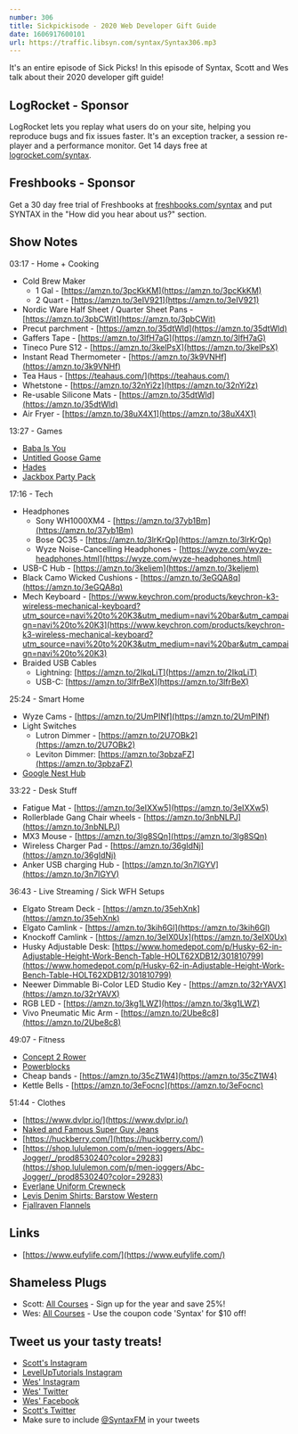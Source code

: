 ```yaml
---
number: 306
title: Sickpickisode - 2020 Web Developer Gift Guide
date: 1606917600101
url: https://traffic.libsyn.com/syntax/Syntax306.mp3
---
```


It's an entire episode of Sick Picks! In this episode of Syntax, Scott and Wes talk about their 2020 developer gift guide!

## LogRocket - Sponsor
LogRocket lets you replay what users do on your site, helping you reproduce bugs and fix issues faster. It's an exception tracker, a session re-player and a performance monitor. Get 14 days free at [logrocket.com/syntax](https://logrocket.com/syntax).

## Freshbooks - Sponsor
Get a 30 day free trial of Freshbooks at [freshbooks.com/syntax](https://freshbooks.com/syntax) and put SYNTAX in the "How did you hear about us?" section.

## Show Notes
03:17 - Home + Cooking
* Cold Brew Maker 
  * 1 Gal - [https://amzn.to/3pcKkKM](https://amzn.to/3pcKkKM)
  * 2 Quart - [https://amzn.to/3eIV921](https://amzn.to/3eIV921)
* Nordic Ware Half Sheet / Quarter Sheet Pans - [https://amzn.to/3pbCWit](https://amzn.to/3pbCWit)
* Precut parchment - [https://amzn.to/35dtWld](https://amzn.to/35dtWld)
* Gaffers Tape - [https://amzn.to/3lfH7aG](https://amzn.to/3lfH7aG)
* Tineco Pure S12 - [https://amzn.to/3kelPsX](https://amzn.to/3kelPsX)
* Instant Read Thermometer - [https://amzn.to/3k9VNHf](https://amzn.to/3k9VNHf)
* Tea Haus - [https://teahaus.com/](https://teahaus.com/)
* Whetstone - [https://amzn.to/32nYi2z](https://amzn.to/32nYi2z)
* Re-usable Silicone Mats - [https://amzn.to/35dtWld](https://amzn.to/35dtWld)
* Air Fryer - [https://amzn.to/38uX4X1](https://amzn.to/38uX4X1)

13:27 - Games
* [Baba Is You](https://store.steampowered.com/app/736260/Baba_Is_You/)
* [Untitled Goose Game](https://goose.game/)
* [Hades](https://www.supergiantgames.com/games/hades/)
* [Jackbox Party Pack](https://www.jackboxgames.com/party-pack/) 

17:16 - Tech
* Headphones
  * Sony WH1000XM4 - [https://amzn.to/37yb1Bm](https://amzn.to/37yb1Bm)
  * Bose QC35 - [https://amzn.to/3lrKrQp](https://amzn.to/3lrKrQp)
  * Wyze Noise-Cancelling Headphones - [https://wyze.com/wyze-headphones.html](https://wyze.com/wyze-headphones.html)
* USB-C Hub - [https://amzn.to/3keljem](https://amzn.to/3keljem)
* Black Camo Wicked Cushions - [https://amzn.to/3eGQA8q](https://amzn.to/3eGQA8q)
* Mech Keyboard - [https://www.keychron.com/products/keychron-k3-wireless-mechanical-keyboard?utm_source=navi%20to%20K3&utm_medium=navi%20bar&utm_campaign=navi%20to%20K3](https://www.keychron.com/products/keychron-k3-wireless-mechanical-keyboard?utm_source=navi%20to%20K3&utm_medium=navi%20bar&utm_campaign=navi%20to%20K3)
* Braided USB Cables
  * Lightning: [https://amzn.to/2IkqLiT](https://amzn.to/2IkqLiT)
  * USB-C:  [https://amzn.to/3lfrBeX](https://amzn.to/3lfrBeX)

25:24 - Smart Home
* Wyze Cams - [https://amzn.to/2UmPINf](https://amzn.to/2UmPINf)
* Light Switches
  * Lutron Dimmer - [https://amzn.to/2U7OBk2](https://amzn.to/2U7OBk2)
  * Leviton Dimmer: [https://amzn.to/3pbzaFZ](https://amzn.to/3pbzaFZ)
* [Google Nest Hub](https://store.google.com/us/product/google_nest_hub)

33:22 - Desk Stuff
* Fatigue Mat - [https://amzn.to/3eIXXw5](https://amzn.to/3eIXXw5)
* Rollerblade Gang Chair wheels - [https://amzn.to/3nbNLPJ](https://amzn.to/3nbNLPJ)
* MX3 Mouse - [https://amzn.to/3lg8SQn](https://amzn.to/3lg8SQn)
* Wireless Charger Pad - [https://amzn.to/36gIdNj](https://amzn.to/36gIdNj)
* Anker USB charging Hub - [https://amzn.to/3n7IGYV](https://amzn.to/3n7IGYV)

36:43 - Live Streaming / Sick WFH Setups
* Elgato Stream Deck - [https://amzn.to/35ehXnk](https://amzn.to/35ehXnk)
* Elgato Camlink - [https://amzn.to/3kih6Gl](https://amzn.to/3kih6Gl)
* Knockoff Camlink - [https://amzn.to/3eIX0Ux](https://amzn.to/3eIX0Ux)
* Husky Adjustable Desk: [https://www.homedepot.com/p/Husky-62-in-Adjustable-Height-Work-Bench-Table-HOLT62XDB12/301810799](https://www.homedepot.com/p/Husky-62-in-Adjustable-Height-Work-Bench-Table-HOLT62XDB12/301810799) 
* Neewer Dimmable Bi-Color LED Studio Key - [https://amzn.to/32rYAVX](https://amzn.to/32rYAVX)
* RGB LED - [https://amzn.to/3kg1LWZ](https://amzn.to/3kg1LWZ) 
* Vivo Pneumatic Mic Arm - [https://amzn.to/2Ube8c8](https://amzn.to/2Ube8c8)

49:07 - Fitness
* [Concept 2 Rower](https://www.roguefitness.com/black-concept-2-model-d-rower-pm5) 
* [Powerblocks](https://powerblock.com/)
* Cheap bands - [https://amzn.to/35cZ1W4](https://amzn.to/35cZ1W4)
* Kettle Bells - [https://amzn.to/3eFocnc](https://amzn.to/3eFocnc)

51:44 - Clothes
* [https://www.dvlpr.io/](https://www.dvlpr.io/)
* [Naked and Famous Super Guy Jeans](https://www.nakedandfamousdenim.com/)
* [https://huckberry.com/](https://huckberry.com/)
* [https://shop.lululemon.com/p/men-joggers/Abc-Jogger/_/prod8530240?color=29283](https://shop.lululemon.com/p/men-joggers/Abc-Jogger/_/prod8530240?color=29283)
* [Everlane Uniform Crewneck](https://www.everlane.com/)
* [Levis Denim Shirts: Barstow Western](https://www.levi.com/US/en_US/apparel/clothing/tops/barstow-western-shirt/p/658160116)
* [Fjallraven Flannels](https://fjallraven.ca/collections/flannel-shirts)

## Links
* [https://www.eufylife.com/](https://www.eufylife.com/)

## Shameless Plugs
* Scott: [All Courses](https://www.leveluptutorials.com/pro) - Sign up for the year and save 25%!
* Wes: [All Courses](https://wesbos.com/courses/) - Use the coupon code 'Syntax' for $10 off!

## Tweet us your tasty treats!
* [Scott's Instagram](https://www.instagram.com/stolinski/)
* [LevelUpTutorials Instagram](https://www.instagram.com/LevelUpTutorials/)
* [Wes' Instagram](https://www.instagram.com/wesbos/)
* [Wes' Twitter](https://twitter.com/wesbos)
* [Wes' Facebook](https://www.facebook.com/wesbos.developer)
* [Scott's Twitter](https://twitter.com/stolinski)
* Make sure to include [@SyntaxFM](https://twitter.com/SyntaxFM) in your tweets

